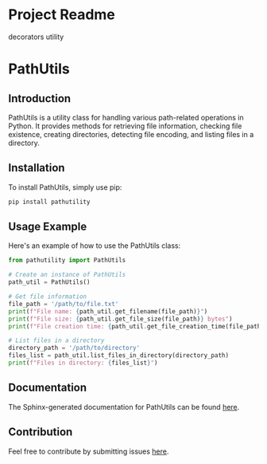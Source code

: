 # Project Readme
decorators utility

# PathUtils

## Introduction
PathUtils is a utility class for handling various path-related operations in Python. It provides methods for retrieving file information, checking file existence, creating directories, detecting file encoding, and listing files in a directory.

## Installation
To install PathUtils, simply use pip:

```bash
pip install pathutility

```

## Usage Example
Here's an example of how to use the PathUtils class:

```python
from pathutility import PathUtils

# Create an instance of PathUtils
path_util = PathUtils()

# Get file information
file_path = '/path/to/file.txt'
print(f"File name: {path_util.get_filename(file_path)}")
print(f"File size: {path_util.get_file_size(file_path)} bytes")
print(f"File creation time: {path_util.get_file_creation_time(file_path)}")

# List files in a directory
directory_path = '/path/to/directory'
files_list = path_util.list_files_in_directory(directory_path)
print(f"Files in directory: {files_list}")
```

## Documentation
The Sphinx-generated documentation for PathUtils can be found [here](https://anglisanosa.github.io/pathutility/).

## Contribution
Feel free to contribute by submitting issues [here](https://github.com/anglisanosa/pathutility/issues).